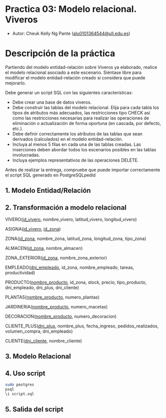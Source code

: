 # Practica 03: Modelo relacional. Viveros
* Autor: Cheuk Kelly Ng Pante (alu0101364544@ull.edu.es)

# Descripción de la práctica
Partiendo del modelo entidad-relación sobre Viveros ya elaborado, realice el modelo relacional asociado a este escenario. Siéntase libre para modificar el modelo entidad-relación creado si considera que puede mejorarlo.

Debe generar un script SQL con las siguientes características:
* Debe crear una base de datos viveros.
* Debe construir las tablas del modelo relacional. Elija para cada tabla los tipos de atributos más adecuados, las restricciones tipo CHECK así como las
restricciones necesarias para realizar las operaciones de eliminación o actualización de forma oportuna (en cascada, por defecto, etc.).
* Debe definir correctamente los atributos de las tablas que sean derivados
(calculados) en el modelo entidad-relación.
* Incluya al menos 5 filas en cada una de las tablas creadas. Las inserciones
deben abordar todos los escenarios posibles en las tablas involucradas.
* Incluya ejemplos representativos de las operaciones DELETE.

Antes de realizar la entrega, compruebe que puede importar correctamente el script SQL generado en PostgreSQLpedid

## 1. Modelo Entidad/Relación

## 2. Transformación a modelo relacional
VIVERO(<u>id_vivero</u>, nombre_vivero, latitud_vivero, longitud_vivero) 

ASIGNA(<u>id_vivero</u>, <u>id_zona</u>)

ZONA(<u>id_zona</u>, nombre_zona, latitud_zona, longitud_zona, tipo_zona)

ALMACEN(<u>id_zona</u>, nombre_almacen)

ZONA_EXTERIOR(<u>id_zona</u>, nombre_zona_exterior)

EMPLEADO(<u>dni_empleado</u>, id_zona, nombre_empleado, tareas, productividad)

PRODUCTO(<u>nombre_producto</u>, id_zona, stock, precio, tipo_producto, dni_empleado, dni_plus, dni_cliente)

PLANTAS(<u>nombre_producto</u>, numero_plantas)

JARDINERIA(<u>nombre_producto</u>, numero_macetas)

DECORACION(<u>nombre_producto</u>, numero_decoracion)

CLIENTE_PLUS(<u>dni_plus</u>, nombre_plus, fecha_ingreso, pedidos_realizados, volumen_compra, dni_empleado)

CLIENTE(<u>dni_cliente</u>, nombre_cliente)

## 3. Modelo Relacional

## 4. Uso script
``` bash
sudo postgres
psql
\i script.sql
```

## 5. Salida del script